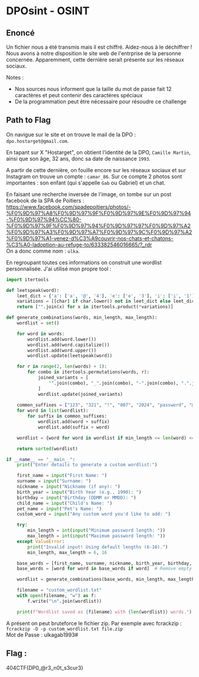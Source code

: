 # DPOsint - OSINT

## Enoncé 
Un fichier nous a été transmis mais il est chiffré. Aidez-nous à le déchiffrer ! \
Nous avons à notre disposition le site web de l'entrprise de la personne concernée. Apparemment, cette dernière serait présente sur les réseaux sociaux.

Notes : 
- Nos sources nous informent que la taille du mot de passe fait 12 caractères et peut contenir des caractères spéciaux
- De la programmation peut être nécessaire pour résoudre ce challenge

## Path to Flag
On navigue sur le site et on trouve le mail de la DPO : `dpo.hostarget@gmail.com`. 

En tapant sur X "Hostarget", on obtient l'identité de la DPO, `Camille Martin`, ainsi que son âge, 32 ans, donc sa date de naissance `1993`. 

A partir de cette dernière, on fouille encore sur les réseaux sociaux et sur Instagram on trouve un compte : `camar_86`. Sur ce compte 2 photos sont importantes : son enfant (qui s'appelle `Gab` ou Gabriel) et un chat.

En faisant une recherche inversée de l'image, on tombe sur un post facebook de la SPA de Poitiers : https://www.facebook.com/spadepoitiers/photos/-%F0%9D%97%A8%F0%9D%97%9F%F0%9D%97%9E%F0%9D%97%94-%F0%9D%97%94%CC%80-%F0%9D%97%9F%F0%9D%97%94%F0%9D%97%97%F0%9D%97%A2%F0%9D%97%A3%F0%9D%97%A7%F0%9D%97%9C%F0%9D%97%A2%F0%9D%97%A1-venez-d%C3%A9couvrir-nos-chats-et-chatons-%C3%A0-ladoption-au-refuge-to/633382546016665/?_rdr \
On a donc comme nom : `ulka`.

En regroupant toutes ces informations on construit une wordlist personnalisée. J'ai utilisé mon propre tool :
```python
import itertools

def leetspeak(word):
    leet_dict = {'a': ['a', '@', '4'], 'e': ['e', '3'], 'i': ['i', '1'], 'o': ['o', '0'], 's': ['s', '$', '5']}
    variations = [[char] if char.lower() not in leet_dict else leet_dict[char.lower()] for char in word]
    return ["".join(x) for x in itertools.product(*variations)]

def generate_combinations(words, min_length, max_length):
    wordlist = set()

    for word in words:
        wordlist.add(word.lower())
        wordlist.add(word.capitalize())
        wordlist.add(word.upper())
        wordlist.update(leetspeak(word))

    for r in range(2, len(words) + 1):
        for combo in itertools.permutations(words, r):
            joined_variants = [
                "".join(combo), "_".join(combo), "-".join(combo), ".".join(combo)
            ]
            wordlist.update(joined_variants)
            
    common_suffixes = ["123", "321", "!", "007", "2024", "password", "@", "#"]
    for word in list(wordlist):
        for suffix in common_suffixes:
            wordlist.add(word + suffix)
            wordlist.add(suffix + word)

    wordlist = {word for word in wordlist if min_length <= len(word) <= max_length}

    return sorted(wordlist)

if __name__ == "__main__":
    print("Enter details to generate a custom wordlist:")

    first_name = input("First Name: ")
    surname = input("Surname: ")
    nickname = input("Nickname (if any): ")
    birth_year = input("Birth Year (e.g., 1990): ")
    birthday = input("Birthday (DDMM or MMDD): ")
    child_name = input("Child's Name: ")
    pet_name = input("Pet's Name: ")
    custom_word = input("Any custom word you'd like to add: ")

    try:
        min_length = int(input("Minimum password length: "))
        max_length = int(input("Maximum password length: "))
    except ValueError:
        print("Invalid input! Using default lengths (6-16).")
        min_length, max_length = 6, 16

    base_words = [first_name, surname, nickname, birth_year, birthday, child_name, pet_name, custom_word]
    base_words = [word for word in base_words if word]  # Remove empty inputs

    wordlist = generate_combinations(base_words, min_length, max_length)

    filename = "custom_wordlist.txt"
    with open(filename, "w") as f:
        f.write("\n".join(wordlist))

    print(f"Wordlist saved as {filename} with {len(wordlist)} words.")

```


A présent on peut bruteforce le fichier zip. Par exemple avec fcrackzip : `fcrackzip -D -p custom_wordlist.txt file.zip`\
Mot de Passe : ulkagab1993#

## Flag : 
404CTF{DP0_@r3_n0t_s3cur3}
